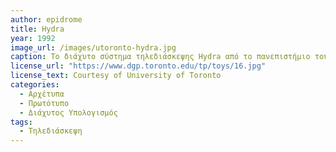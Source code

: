 ```yaml
---
author: epidrome
title: Hydra
year: 1992 
image_url: /images/utoronto-hydra.jpg
caption: To διάχυτο σύστημα τηλεδιάσκεψης Hydra από το πανεπιστήμιο του Τορόντο χρησιμοποιεί ξεχωριστά υποσυστήματα οθόνης, κάμερας και ηχείου, έτσι ώστε να υπάρχει σαφής αίσθηση στην κατεύθυνση του βλέματος και του ήχου. Για κάθε συνεργάτη σε μια τηλεδιάσκεψη απαιτείται μια αντιπροσωπευτική πολυμεσική συσκευή, οπότε για μια συνάντηση τεσσάρων, απαιτείται ο καθένας να έχει τρεις τέτοιες συσκευές πάνω στο γραφείο.
license_url: "https://www.dgp.toronto.edu/tp/toys/16.jpg" 
license_text: Courtesy of University of Toronto 
categories:
  - Αρχέτυπα 
  - Πρωτότυπο
  - Διάχυτος Υπολογισμός 
tags:
  - Τηλεδιάσκεψη 
---
```


